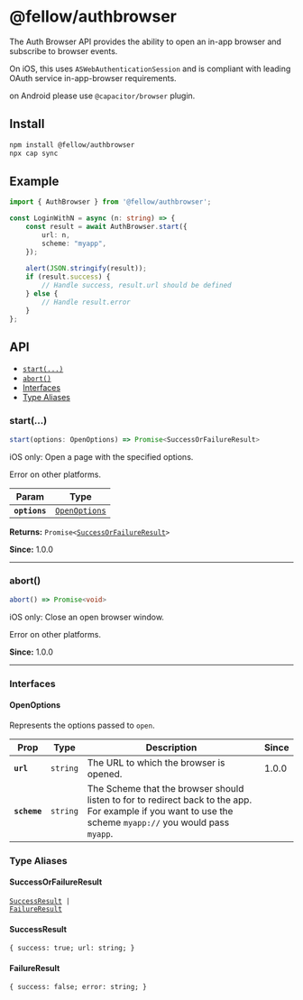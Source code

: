 # @fellow/authbrowser

The Auth Browser API provides the ability to open an in-app browser and subscribe to browser events.

On iOS, this uses `ASWebAuthenticationSession` and is compliant with leading OAuth service in-app-browser requirements.

on Android please use `@capacitor/browser` plugin.

## Install

```bash
npm install @fellow/authbrowser
npx cap sync
```

## Example

```typescript
import { AuthBrowser } from '@fellow/authbrowser';

const LoginWithN = async (n: string) => {
    const result = await AuthBrowser.start({
		url: n,
		scheme: "myapp",
	});
    
	alert(JSON.stringify(result));
	if (result.success) {
		// Handle success, result.url should be defined
	} else {
        // Handle result.error
    }
};
```

## API

<docgen-index>

* [`start(...)`](#start)
* [`abort()`](#abort)
* [Interfaces](#interfaces)
* [Type Aliases](#type-aliases)

</docgen-index>

<docgen-api>
<!--Update the source file JSDoc comments and rerun docgen to update the docs below-->

### start(...)

```typescript
start(options: OpenOptions) => Promise<SuccessOrFailureResult>
```

iOS only: Open a page with the specified options.

Error on other platforms.

| Param         | Type                                                |
| ------------- | --------------------------------------------------- |
| **`options`** | <code><a href="#openoptions">OpenOptions</a></code> |

**Returns:** <code>Promise&lt;<a href="#successorfailureresult">SuccessOrFailureResult</a>&gt;</code>

**Since:** 1.0.0

--------------------


### abort()

```typescript
abort() => Promise<void>
```

iOS only: Close an open browser window.

Error on other platforms.

**Since:** 1.0.0

--------------------


### Interfaces


#### OpenOptions

Represents the options passed to `open`.

| Prop         | Type                | Description                                                                                                                                                | Since |
| ------------ | ------------------- | ---------------------------------------------------------------------------------------------------------------------------------------------------------- | ----- |
| **`url`**    | <code>string</code> | The URL to which the browser is opened.                                                                                                                    | 1.0.0 |
| **`scheme`** | <code>string</code> | The Scheme that the browser should listen to for to redirect back to the app. For example if you want to use the scheme `myapp://` you would pass `myapp`. |       |


### Type Aliases


#### SuccessOrFailureResult

<code><a href="#successresult">SuccessResult</a> | <a href="#failureresult">FailureResult</a></code>


#### SuccessResult

<code>{ success: true; url: string; }</code>


#### FailureResult

<code>{ success: false; error: string; }</code>

</docgen-api>
